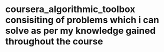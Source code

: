 # coursera_algorithmic_toolbox consisiting of problems which i can solve as per my knowledge gained throughout the course
